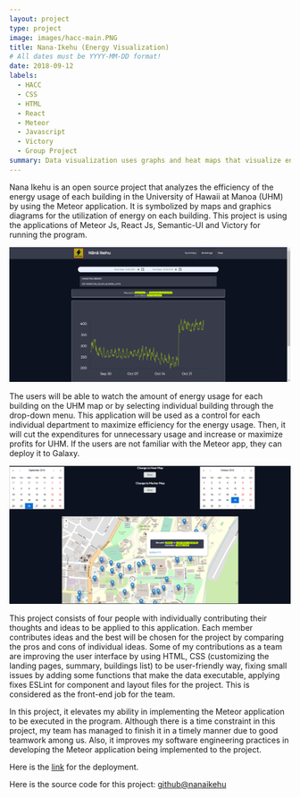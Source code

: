 ```yaml
---
layout: project
type: project
image: images/hacc-main.PNG
title: Nana-Ikehu (Energy Visualization)
# All dates must be YYYY-MM-DD format!
date: 2018-09-12
labels:
  - HACC
  - CSS
  - HTML
  - React
  - Meteor
  - Javascript
  - Victory
  - Group Project
summary: Data visualization uses graphs and heat maps that visualize energy use throughout the University of Hawaii's buildings in Manoa.
---
```


Nana Ikehu is an open source project that analyzes the efficiency of the energy usage of each building in the University of Hawaii at Manoa (UHM) by using the Meteor application. It is symbolized by maps and graphics diagrams for the utilization of energy on each building. This project is using the applications of Meteor Js, React Js, Semantic-UI and Victory for running the program. 

<img class="ui huge right floated rounded image" src="../images/hacc-building.PNG">

The users will be able to watch the amount of energy usage for each building on the UHM map or by selecting individual building through the drop-down menu. This application will be used as a control for each individual department to maximize efficiency for the energy usage. Then, it will cut the expenditures for unnecessary usage and increase or maximize profits for UHM. If the users are not familiar with the Meteor app, they can deploy it to Galaxy. 

<img class="ui huge right floated rounded image" src="../images/hacc-map.PNG">

This project consists of four people with individually contributing their thoughts and ideas to be applied to this application. Each member contributes ideas and the best will be chosen for the project by comparing the pros and cons of individual ideas. Some of my contributions as a team are improving the user interface by using HTML, CSS (customizing the landing pages, summary, buildings list) to be user-friendly way, fixing small issues by adding some functions that make the data executable, applying fixes ESLint for component and layout files for the project.  This is considered as the front-end job for the team. 

In this project, it elevates my ability in implementing the Meteor application to be executed in the program. Although there is a time constraint in this project, my team has managed to finish it in a timely manner due to good teamwork among us. Also, it improves my software engineering practices in developing the Meteor application being implemented to the project. 

Here is the [link](http://nanaikehu1.meteorapp.com/#/) for the deployment.


Here is the source code for this project: [github@nanaikehu](https://github.com/nanaikehu/Nana-Ikehu)

